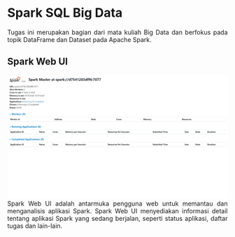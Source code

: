 # Spark SQL Big Data
<div align="justify">
Tugas ini merupakan bagian dari mata kuliah Big Data dan berfokus pada topik DataFrame dan Dataset pada Apache Spark.
</div>

## Spark Web UI
<img src="img/spark_web_ui.png"/>
<div align="justify">
Spark Web UI adalah antarmuka pengguna web untuk memantau dan menganalisis aplikasi Spark. Spark Web UI menyediakan informasi detail tentang aplikasi Spark yang sedang berjalan, seperti status aplikasi, daftar tugas dan lain-lain.
</div>
